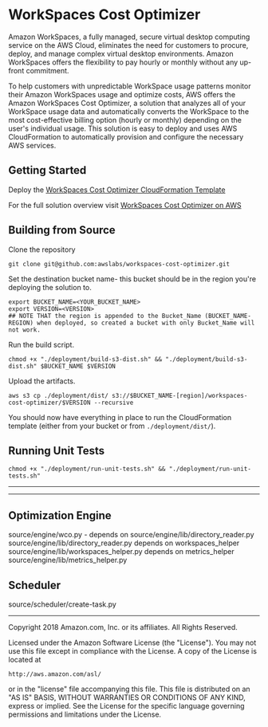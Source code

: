 # WorkSpaces Cost Optimizer
Amazon WorkSpaces, a fully managed, secure virtual desktop computing service on the AWS Cloud, eliminates the need for customers to procure, deploy, and manage complex virtual desktop environments. Amazon WorkSpaces offers the flexibility to pay hourly or monthly without any up-front commitment.

To help customers with unpredictable WorkSpace usage patterns monitor their Amazon WorkSpaces usage and optimize costs, AWS offers the Amazon WorkSpaces Cost Optimizer, a solution that analyzes all of your WorkSpace usage data and automatically converts the WorkSpace to the most cost-effective billing option (hourly or monthly) depending on the user's individual usage. This solution is easy to deploy and uses AWS CloudFormation to automatically provision and configure the necessary AWS services.

## Getting Started
Deploy the [WorkSpaces Cost Optimizer CloudFormation Template](https://s3.amazonaws.com/solutions-reference/workspaces-cost-optimizer/latest/workspaces-cost-optimizer.template)

For the full solution overview visit [WorkSpaces Cost Optimizer on AWS](https://aws.amazon.com/answers/account-management/workspaces-cost-optimizer)

## Building from Source
Clone the repository

```
git clone git@github.com:awslabs/workspaces-cost-optimizer.git
```

Set the destination bucket name- this bucket should be in the region you're deploying the solution to.

```
export BUCKET_NAME=<YOUR_BUCKET_NAME>
export VERSION=<VERSION>
## NOTE THAT the region is appended to the Bucket_Name (BUCKET_NAME-REGION) when deployed, so created a bucket with only Bucket_Name will not work.
```

Run the build script.

```
chmod +x "./deployment/build-s3-dist.sh" && "./deployment/build-s3-dist.sh" $BUCKET_NAME $VERSION
```

Upload the artifacts.

```
aws s3 cp ./deployment/dist/ s3://$BUCKET_NAME-[region]/workspaces-cost-optimizer/$VERSION --recursive
```

You should now have everything in place to run the CloudFormation template (either from your bucket or from `./deployment/dist/`).

## Running Unit Tests
```
chmod +x "./deployment/run-unit-tests.sh" && "./deployment/run-unit-tests.sh"
```

***

-------------
## Optimization Engine

source/engine/wco.py - depends on source/engine/lib/directory_reader.py
source/engine/lib/directory_reader.py depends on workspaces_helper
source/engine/lib/workspaces_helper.py depends on metrics_helper
source/engine/lib/metrics_helper.py

## Scheduler

source/scheduler/create-task.py

***

Copyright 2018 Amazon.com, Inc. or its affiliates. All Rights Reserved.

Licensed under the Amazon Software License (the "License"). You may not use this file except in compliance with the License. A copy of the License is located at

    http://aws.amazon.com/asl/

or in the "license" file accompanying this file. This file is distributed on an "AS IS" BASIS, WITHOUT WARRANTIES OR CONDITIONS OF ANY KIND, express or implied. See the License for the specific language governing permissions and limitations under the License.
